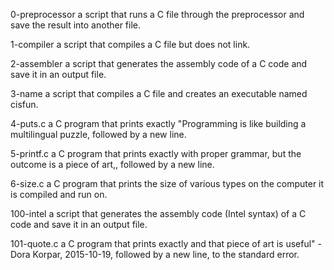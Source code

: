 0-preprocessor  a script that runs a C file through the preprocessor and save the result into another file.


1-compiler a script that compiles a C file but does not link.


2-assembler  a script that generates the assembly code of a C code and save it in an output file.


3-name  a script that compiles a C file and creates an executable named cisfun.


4-puts.c a C program that prints exactly "Programming is like building a multilingual puzzle, followed by a new line.


5-printf.c a C program that prints exactly with proper grammar, but the outcome is a piece of art,, followed by a new line.


6-size.c a C program that prints the size of various types on the computer it is compiled and run on.


100-intel a script that generates the assembly code (Intel syntax) of a C code and save it in an output file.


101-quote.c a C program that prints exactly and that piece of art is useful" - Dora Korpar, 2015-10-19, followed by a new line, to the standard error.

